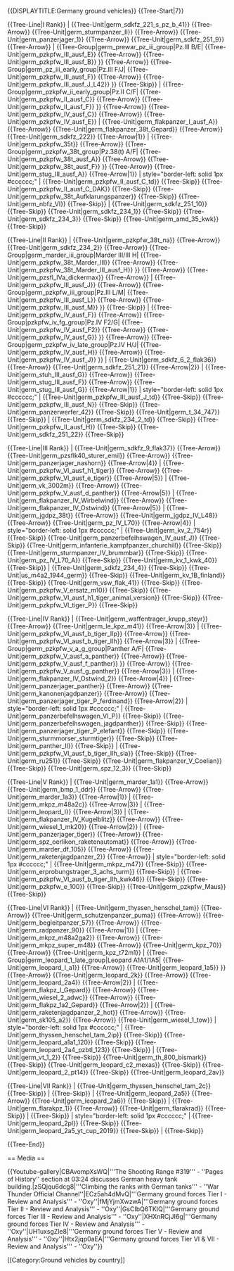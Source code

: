 {{DISPLAYTITLE:Germany ground vehicles}}
{{Tree-Start|7}}

{{Tree-Line|I Rank}}
|
{{Tree-Unit|germ_sdkfz_221_s_pz_b_41}}
{{Tree-Arrow}}
{{Tree-Unit|germ_sturmpanzer_II}}
{{Tree-Arrow}}
{{Tree-Unit|germ_panzerjager_1}}
{{Tree-Arrow}}
{{Tree-Unit|germ_sdkfz_251_9}}
{{Tree-Arrow}}
|
{{Tree-Group|germ_prewar_pz_iii_group|Pz.III B/E|
  {{Tree-Unit|germ_pzkpfw_III_ausf_E}}
{{Tree-Arrow}}
{{Tree-Unit|germ_pzkpfw_III_ausf_B}}
}}
{{Tree-Arrow}}
{{Tree-Group|germ_pz_iii_early_group|Pz.III F/J|
  {{Tree-Unit|germ_pzkpfw_III_ausf_F}}
{{Tree-Arrow}}
{{Tree-Unit|germ_pzkpfw_III_ausf_J_L42}}
}}
{{Tree-Skip}}
|
{{Tree-Group|germ_pzkpfw_ii_early_group|Pz.II C/F|
  {{Tree-Unit|germ_pzkpfw_II_ausf_C}}
{{Tree-Arrow}}
{{Tree-Unit|germ_pzkpfw_II_ausf_F}}
}}
{{Tree-Arrow}}
{{Tree-Unit|germ_pzkpfw_IV_ausf_C}}
{{Tree-Arrow}}
{{Tree-Unit|germ_pzkpfw_IV_ausf_E}}
|
{{Tree-Unit|germ_flakpanzer_I_ausf_A}}
{{Tree-Arrow}}
{{Tree-Unit|germ_flakpanzer_38t_Gepard}}
{{Tree-Arrow}}
{{Tree-Unit|germ_sdkfz_222}}
{{Tree-Arrow|1}}
|
{{Tree-Unit|germ_pzkpfw_35t}}
{{Tree-Arrow}}
{{Tree-Group|germ_pzkpfw_38t_group|Pz.38(t) A/F|
  {{Tree-Unit|germ_pzkpfw_38t_ausf_A}}
{{Tree-Arrow}}
{{Tree-Unit|germ_pzkpfw_38t_ausf_F}}
}}
{{Tree-Arrow}}
{{Tree-Unit|germ_stug_III_ausf_A}}
{{Tree-Arrow|1}}
| style="border-left: solid 1px #cccccc;" |
{{Tree-Unit|germ_pzkpfw_II_ausf_C_td}}
{{Tree-Skip}}
{{Tree-Unit|germ_pzkpfw_II_ausf_C_DAK}}
{{Tree-Skip}}
{{Tree-Unit|germ_pzkpfw_38t_Aufklarungspanzer}}
{{Tree-Skip}}
{{Tree-Unit|germ_nbfz_VI}}
{{Tree-Skip}}
|
{{Tree-Unit|germ_sdkfz_251_10}}
{{Tree-Skip}}
{{Tree-Unit|germ_sdkfz_234_1}}
{{Tree-Skip}}
{{Tree-Unit|germ_sdkfz_234_3}}
{{Tree-Skip}}
{{Tree-Unit|germ_amd_35_kwk}}
{{Tree-Skip}}

{{Tree-Line|II Rank}}
|
{{Tree-Unit|germ_pzkpfw_38t_na}}
{{Tree-Arrow}}
{{Tree-Unit|germ_sdkfz_234_2}}
{{Tree-Arrow}}
{{Tree-Group|germ_marder_iii_group|Marder III/III H|
  {{Tree-Unit|germ_pzkpfw_38t_Marder_III}}
{{Tree-Arrow}}
{{Tree-Unit|germ_pzkpfw_38t_Marder_III_ausf_H}}
}}
{{Tree-Arrow}}
{{Tree-Unit|germ_pzsfl_IVa_dickermax}}
{{Tree-Arrow}}
|
{{Tree-Unit|germ_pzkpfw_III_ausf_J}}
{{Tree-Arrow}}
{{Tree-Group|germ_pzkpfw_iii_group|Pz.III L/M|
  {{Tree-Unit|germ_pzkpfw_III_ausf_L}}
{{Tree-Arrow}}
{{Tree-Unit|germ_pzkpfw_III_ausf_M}}
}}
{{Tree-Skip}}
|
{{Tree-Unit|germ_pzkpfw_IV_ausf_F}}
{{Tree-Arrow}}
{{Tree-Group|pzkpfw_iv_fg_group|Pz.IV F2/G|
  {{Tree-Unit|germ_pzkpfw_IV_ausf_F2}}
{{Tree-Arrow}}
{{Tree-Unit|germ_pzkpfw_IV_ausf_G}}
}}
{{Tree-Arrow}}
{{Tree-Group|germ_pzkpfw_iv_late_group|Pz.IV H/J|
  {{Tree-Unit|germ_pzkpfw_IV_ausf_H}}
{{Tree-Arrow}}
{{Tree-Unit|germ_pzkpfw_IV_ausf_J}}
}}
|
{{Tree-Unit|germ_sdkfz_6_2_flak36}}
{{Tree-Arrow}}
{{Tree-Unit|germ_sdkfz_251_21}}
{{Tree-Arrow|2}}
|
{{Tree-Unit|germ_stuh_III_ausf_G}}
{{Tree-Arrow}}
{{Tree-Unit|germ_stug_III_ausf_F}}
{{Tree-Arrow}}
{{Tree-Unit|germ_stug_III_ausf_G}}
{{Tree-Arrow|1}}
| style="border-left: solid 1px #cccccc;" |
{{Tree-Unit|germ_pzkpfw_III_ausf_J_td}}
{{Tree-Skip}}
{{Tree-Unit|germ_pzkpfw_III_ausf_N}}
{{Tree-Skip}}
{{Tree-Unit|germ_panzerwerfer_42}}
{{Tree-Skip}}
{{Tree-Unit|germ_t_34_747}}
{{Tree-Skip}}
|
{{Tree-Unit|germ_sdkfz_234_2_td}}
{{Tree-Skip}}
{{Tree-Unit|germ_pzkpfw_II_ausf_H}}
{{Tree-Skip}}
{{Tree-Unit|germ_sdkfz_251_22}}
{{Tree-Skip}}

{{Tree-Line|III Rank}}
|
{{Tree-Unit|germ_sdkfz_9_flak37}}
{{Tree-Arrow}}
{{Tree-Unit|germ_pzsflk40_sturer_emil}}
{{Tree-Arrow}}
{{Tree-Unit|germ_panzerjager_nashorn}}
{{Tree-Arrow|4}}
|
{{Tree-Unit|germ_pzkpfw_VI_ausf_h1_tiger}}
{{Tree-Arrow}}
{{Tree-Unit|germ_pzkpfw_VI_ausf_e_tiger}}
{{Tree-Arrow|5}}
|
{{Tree-Unit|germ_vk_3002m}}
{{Tree-Arrow}}
{{Tree-Unit|germ_pzkpfw_V_ausf_d_panther}}
{{Tree-Arrow|5}}
|
{{Tree-Unit|germ_flakpanzer_IV_Wirbelwind}}
{{Tree-Arrow}}
{{Tree-Unit|germ_flakpanzer_IV_Ostwind}}
{{Tree-Arrow|5}}
|
{{Tree-Unit|germ_jgdpz_38t}}
{{Tree-Arrow}}
{{Tree-Unit|germ_jgdpz_IV_L48}}
{{Tree-Arrow}}
{{Tree-Unit|germ_pz_IV_L70}}
{{Tree-Arrow|4}}
| style="border-left: solid 1px #cccccc;" |
{{Tree-Unit|germ_kv_2_754r}}
{{Tree-Skip}}
{{Tree-Unit|germ_panzerbefelhswagen_IV_ausf_J}}
{{Tree-Skip}}
{{Tree-Unit|germ_infanterie_kampfpanzer_churchill}}
{{Tree-Skip}}
{{Tree-Unit|germ_sturmpanzer_IV_brummbar}}
{{Tree-Skip}}
{{Tree-Unit|germ_pz_IV_L70_A}}
{{Tree-Skip}}
{{Tree-Unit|germ_kv_1_kwk_40}}
{{Tree-Skip}}
|
{{Tree-Unit|germ_sdkfz_234_4}}
{{Tree-Skip}}
{{Tree-Unit|us_m4a2_1944_germ}}
{{Tree-Skip}}
{{Tree-Unit|germ_kv_1B_finland}}
{{Tree-Skip}}
{{Tree-Unit|germ_vsw_flak_41}}
{{Tree-Skip}}
{{Tree-Unit|germ_pzkpfw_V_ersatz_m10}}
{{Tree-Skip}}
{{Tree-Unit|germ_pzkpfw_VI_ausf_h1_tiger_animal_version}}
{{Tree-Skip}}
{{Tree-Unit|germ_pzkpfw_VI_tiger_P}}
{{Tree-Skip}}

{{Tree-Line|IV Rank}}
|
{{Tree-Unit|germ_waffentrager_krupp_steyr}}
{{Tree-Arrow}}
{{Tree-Unit|germ_le_kpz_m41}}
{{Tree-Arrow|3}}
|
{{Tree-Unit|germ_pzkpfw_VI_ausf_b_tiger_IIp}}
{{Tree-Arrow}}
{{Tree-Unit|germ_pzkpfw_VI_ausf_b_tiger_IIh}}
{{Tree-Arrow|3}}
|
{{Tree-Group|germ_pzkpfw_v_a_g_group|Panther A/F|
  {{Tree-Unit|germ_pzkpfw_V_ausf_a_panther}}
{{Tree-Arrow}}
{{Tree-Unit|germ_pzkpfw_V_ausf_f_panther}}
}}
{{Tree-Arrow}}
{{Tree-Unit|germ_pzkpfw_V_ausf_g_panther}}
{{Tree-Arrow|3}}
|
{{Tree-Unit|germ_flakpanzer_IV_Ostwind_2}}
{{Tree-Arrow|4}}
|
{{Tree-Unit|germ_panzerjager_panther}}
{{Tree-Arrow}}
{{Tree-Unit|germ_kanonenjagdpanzer}}
{{Tree-Arrow}}
{{Tree-Unit|germ_panzerjager_tiger_P_ferdinand}}
{{Tree-Arrow|2}}
| style="border-left: solid 1px #cccccc;" |
{{Tree-Unit|germ_panzerbefelhswagen_VI_P}}
{{Tree-Skip}}
{{Tree-Unit|germ_panzerbefelhswagen_jagdpanther}}
{{Tree-Skip}}
{{Tree-Unit|germ_panzerjager_tiger_P_elefant}}
{{Tree-Skip}}
{{Tree-Unit|germ_sturmmorser_sturmtiger}}
{{Tree-Skip}}
{{Tree-Unit|germ_panther_II}}
{{Tree-Skip}}
|
{{Tree-Unit|germ_pzkpfw_VI_ausf_b_tiger_IIh_sla}}
{{Tree-Skip}}
{{Tree-Unit|germ_ru251}}
{{Tree-Skip}}
{{Tree-Unit|germ_flakpanzer_V_Coelian}}
{{Tree-Skip}}
{{Tree-Unit|germ_spz_12_3}}
{{Tree-Skip}}

{{Tree-Line|V Rank}}
|
{{Tree-Unit|germ_marder_1a1}}
{{Tree-Arrow}}
{{Tree-Unit|germ_bmp_1_ddr}}
{{Tree-Arrow}}
{{Tree-Unit|germ_marder_1a3}}
{{Tree-Arrow|1}}
|
{{Tree-Unit|germ_mkpz_m48a2c}}
{{Tree-Arrow|3}}
|
{{Tree-Unit|germ_leopard_I}}
{{Tree-Arrow|3}}
|
{{Tree-Unit|germ_flakpanzer_IV_Kugelblitz}}
{{Tree-Arrow}}
{{Tree-Unit|germ_wiesel_1_mk20}}
{{Tree-Arrow|2}}
|
{{Tree-Unit|germ_panzerjager_tiger}}
{{Tree-Arrow}}
{{Tree-Unit|germ_spz_oerlikon_raketenautomat}}
{{Tree-Arrow}}
{{Tree-Unit|germ_marder_df_105}}
{{Tree-Arrow}}
{{Tree-Unit|germ_raketenjagdpanzer_2}}
{{Tree-Arrow}}
| style="border-left: solid 1px #cccccc;" |
{{Tree-Unit|germ_mkpz_m47}}
{{Tree-Skip}}
{{Tree-Unit|germ_erprobungstrager_3_achs_turm}}
{{Tree-Skip}}
|
{{Tree-Unit|germ_pzkpfw_VI_ausf_b_tiger_IIh_kwk46}}
{{Tree-Skip}}
{{Tree-Unit|germ_pzkpfw_e_100}}
{{Tree-Skip}}
{{Tree-Unit|germ_pzkpfw_Maus}}
{{Tree-Skip}}

{{Tree-Line|VI Rank}}
|
{{Tree-Unit|germ_thyssen_henschel_tam}}
{{Tree-Arrow}}
{{Tree-Unit|germ_schutzenpanzer_puma}}
{{Tree-Arrow}}
{{Tree-Unit|germ_begleitpanzer_57}}
{{Tree-Arrow}}
{{Tree-Unit|germ_radpanzer_90}}
{{Tree-Arrow|1}}
|
{{Tree-Unit|germ_mkpz_m48a2ga2}}
{{Tree-Arrow}}
{{Tree-Unit|germ_mkpz_super_m48}}
{{Tree-Arrow}}
{{Tree-Unit|germ_kpz_70}}
{{Tree-Arrow}}
{{Tree-Unit|germ_kpz_t72m1}}
|
{{Tree-Group|germ_leopard_1_late_group|Leopard A1A1/1A5|
  {{Tree-Unit|germ_leopard_I_a1}}
{{Tree-Arrow}}
{{Tree-Unit|germ_leopard_1a5}}
}}
{{Tree-Arrow}}
{{Tree-Unit|germ_leopard_2k}}
{{Tree-Arrow}}
{{Tree-Unit|germ_leopard_2a4}}
{{Tree-Arrow|2}}
|
{{Tree-Unit|germ_flakpz_I_Gepard}}
{{Tree-Arrow}}
{{Tree-Unit|germ_wiesel_2_adwc}}
{{Tree-Arrow}}
{{Tree-Unit|germ_flakpz_1a2_Gepard}}
{{Tree-Arrow|2}}
|
{{Tree-Unit|germ_raketenjagdpanzer_2_hot}}
{{Tree-Arrow}}
{{Tree-Unit|germ_sk105_a2}}
{{Tree-Arrow}}
{{Tree-Unit|germ_wiesel_1_tow}}
| style="border-left: solid 1px #cccccc;" |
{{Tree-Unit|germ_thyssen_henschel_tam_2ip}}
{{Tree-Skip}}
{{Tree-Unit|germ_leopard_a1a1_120}}
{{Tree-Skip}}
{{Tree-Unit|germ_leopard_2a4_pzbtl_123}}
{{Tree-Skip}}
|
{{Tree-Unit|germ_vt_1_2}}
{{Tree-Skip}}
{{Tree-Unit|germ_th_800_bismark}}
{{Tree-Skip}}
{{Tree-Unit|germ_leopard_c2_mexas}}
{{Tree-Skip}}
{{Tree-Unit|germ_leopard_2_pt14}}
{{Tree-Skip}}
{{Tree-Unit|germ_leopard_2av}}

{{Tree-Line|VII Rank}}
|
{{Tree-Unit|germ_thyssen_henschel_tam_2c}}
{{Tree-Skip}}
|
{{Tree-Skip}}
|
{{Tree-Unit|germ_leopard_2a5}}
{{Tree-Arrow}}
{{Tree-Unit|germ_leopard_2a6}}
{{Tree-Skip}}
|
{{Tree-Unit|germ_flarakpz_1}}
{{Tree-Arrow}}
{{Tree-Unit|germ_flarakrad}}
{{Tree-Skip}}
|
{{Tree-Skip}}
| style="border-left: solid 1px #cccccc;" |
{{Tree-Unit|germ_leopard_2pl}}
{{Tree-Skip}}
{{Tree-Unit|germ_leopard_2a5_yt_cup_2019}}
{{Tree-Skip}}
|
{{Tree-Skip}}

{{Tree-End}}

== Media ==

<!-- ''Excellent additions to the article would be video guides, screenshots from the game, and photos.'' -->

{{Youtube-gallery|CBAvompXsWQ|'''The Shooting Range #319''' - ''Pages of History'' section at 03:24 discusses German heavy tank building.|zSQjqu6dcg8|'''Climbing the ranks with German tanks'''  - ''War Thunder Official Channel''|ECz5ah4dMvQ|'''Germany ground forces Tier I - Review and Analysis''' - ''Oxy''|fMjYjmXwzwA|'''Germany ground forces Tier II - Review and Analysis''' - ''Oxy''|GsCIbQ6TKIQ|'''Germany ground forces Tier III - Review and Analysis''' - ''Oxy''|XHXnRCjJI6g|'''Germany ground forces Tier IV - Review and Analysis''' - ''Oxy''|UH1uxsgZle8|'''Germany ground forces Tier V - Review and Analysis''' - ''Oxy''|Htx2jqp0aEA|'''Germany ground forces Tier VI & VII - Review and Analysis''' - ''Oxy''}}

[[Category:Ground vehicles by country]]
